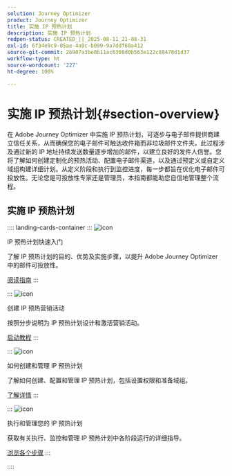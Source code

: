 ```yaml
---
solution: Journey Optimizer
product: Journey Optimizer
title: 实施 IP 预热计划
description: 实施 IP 预热计划
redpen-status: CREATED_||_2025-08-11_21-08-31
exl-id: 6f34e9c9-05ae-4a9c-b099-9a7ddf68a412
source-git-commit: 2b907a3be8b11ac6308d0b563e122c88478d1d37
workflow-type: ht
source-wordcount: '227'
ht-degree: 100%

---
```


# 实施 IP 预热计划{#section-overview}

在 Adobe Journey Optimizer 中实施 IP 预热计划，可逐步与电子邮件提供商建立信任关系，从而确保您的电子邮件可触达收件箱而非垃圾邮件文件夹。此过程涉及通过新的 IP 地址持续发送数量逐步增加的邮件，以建立良好的发件人信誉。您将了解如何创建定制化的预热活动、配置电子邮件渠道，以及通过预定义或自定义域组构建详细计划。从定义阶段和执行到监控进度，每一步都旨在优化电子邮件可投放性。无论您是可投放性专家还是管理员，本指南都能助您自信地管理整个流程。

## 实施 IP 预热计划

:::: landing-cards-container
:::
![icon](https://cdn.experienceleague.adobe.com/icons/book.svg)

IP 预热计划快速入门

了解 IP 预热计划的目的、优势及实施步骤，以提升 Adobe Journey Optimizer 中的邮件可投放性。

[阅读指南](../using/configuration/ip-warmup-gs.md)
:::

:::
![icon](https://cdn.experienceleague.adobe.com/icons/circle-play.svg?lang=zh-Hans)

创建 IP 预热营销活动

按照分步说明为 IP 预热计划设计和激活营销活动。

[启动教程](../using/configuration/ip-warmup-campaign.md)
:::

:::
![icon](https://cdn.experienceleague.adobe.com/icons/gear.svg)

如何创建和管理 IP 预热计划

了解如何创建、配置和管理 IP 预热计划，包括设置权限和准备域组。

[了解详情](../using/configuration/ip-warmup-plan.md)
:::

:::
![icon](https://cdn.experienceleague.adobe.com/icons/list-check.svg)

执行和管理您的 IP 预热计划

获取有关执行、监控和管理 IP 预热计划中各阶段运行的详细指导。

[浏览各个步骤](../using/configuration/ip-warmup-execution.md)
:::

::::
